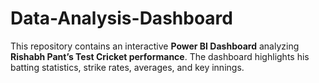 # Data-Analysis-Dashboard
This repository contains an interactive **Power BI Dashboard** analyzing **Rishabh Pant’s Test Cricket performance**.   The dashboard highlights his batting statistics, strike rates, averages, and key innings.
